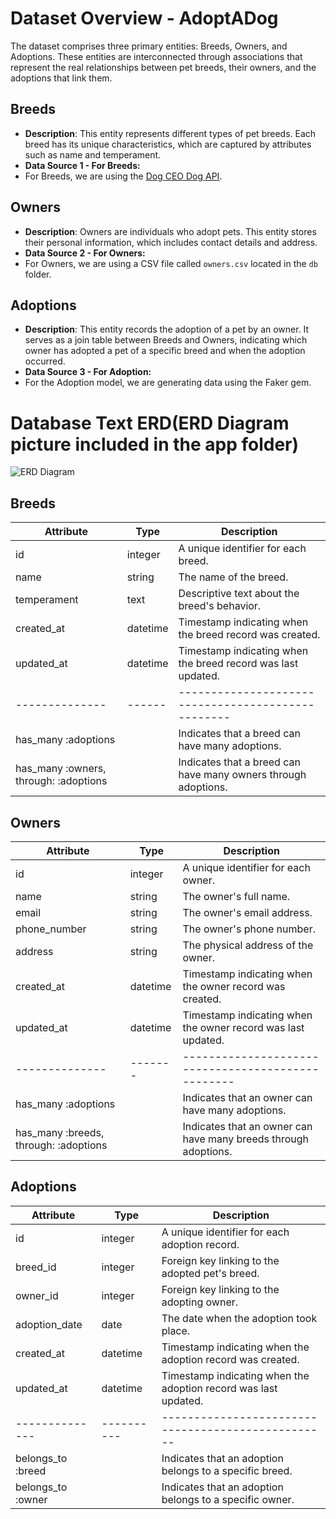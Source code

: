 # Dataset Overview - AdoptADog

The dataset comprises three primary entities: Breeds, Owners, and Adoptions. These entities are interconnected through associations that represent the real relationships between pet breeds, their owners, and the adoptions that link them.

## Breeds

- **Description**: This entity represents different types of pet breeds. Each breed has its unique characteristics, which are captured by attributes such as name and temperament.
- **Data Source 1 - For Breeds:**
- For Breeds, we are using the [Dog CEO Dog API](https://dog.ceo/dog-api/).

## Owners

- **Description**: Owners are individuals who adopt pets. This entity stores their personal information, which includes contact details and address.
- **Data Source 2 - For Owners:**
- For Owners, we are using a CSV file called `owners.csv` located in the `db` folder.

## Adoptions

- **Description**: This entity records the adoption of a pet by an owner. It serves as a join table between Breeds and Owners, indicating which owner has adopted a pet of a specific breed and when the adoption occurred.
- **Data Source 3 - For Adoption:**
- For the Adoption model, we are generating data using the Faker gem.

# Database Text ERD(ERD Diagram picture included in the app folder)

![ERD Diagram](../Intro-To-Rails-Project-Shah/db/Erd-AdoptADog.png)

## Breeds

| Attribute                             | Type     | Description                                                    |
| ------------------------------------- | -------- | -------------------------------------------------------------- |
| id                                    | integer  | A unique identifier for each breed.                            |
| name                                  | string   | The name of the breed.                                         |
| temperament                           | text     | Descriptive text about the breed's behavior.                   |
| created_at                            | datetime | Timestamp indicating when the breed record was created.        |
| updated_at                            | datetime | Timestamp indicating when the breed record was last updated.   |
| --------------                        | ------   | --------------------------------------------------             |
| has_many :adoptions                   |          | Indicates that a breed can have many adoptions.                |
| has_many :owners, through: :adoptions |          | Indicates that a breed can have many owners through adoptions. |

## Owners

| Attribute                             | Type     | Description                                                     |
| ------------------------------------- | -------- | --------------------------------------------------------------- |
| id                                    | integer  | A unique identifier for each owner.                             |
| name                                  | string   | The owner's full name.                                          |
| email                                 | string   | The owner's email address.                                      |
| phone_number                          | string   | The owner's phone number.                                       |
| address                               | string   | The physical address of the owner.                              |
| created_at                            | datetime | Timestamp indicating when the owner record was created.         |
| updated_at                            | datetime | Timestamp indicating when the owner record was last updated.    |
| --------------                        | -------  | --------------------------------------------------              |
| has_many :adoptions                   |          | Indicates that an owner can have many adoptions.                |
| has_many :breeds, through: :adoptions |          | Indicates that an owner can have many breeds through adoptions. |

## Adoptions

| Attribute         | Type       | Description                                                     |
| ----------------- | ---------- | --------------------------------------------------------------- |
| id                | integer    | A unique identifier for each adoption record.                   |
| breed_id          | integer    | Foreign key linking to the adopted pet's breed.                 |
| owner_id          | integer    | Foreign key linking to the adopting owner.                      |
| adoption_date     | date       | The date when the adoption took place.                          |
| created_at        | datetime   | Timestamp indicating when the adoption record was created.      |
| updated_at        | datetime   | Timestamp indicating when the adoption record was last updated. |
| --------------    | ---------- | --------------------------------------------------              |
| belongs_to :breed |            | Indicates that an adoption belongs to a specific breed.         |
| belongs_to :owner |            | Indicates that an adoption belongs to a specific owner.         |
